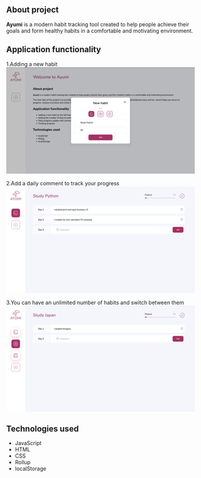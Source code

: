 <h2>About project</h2>
<p>
<b>Ayumi</b> is a modern habit tracking tool created to help people achieve
their goals and form healthy habits in a comfortable and motivating environment.
</p>

<h2>Application functionality</h2>

1.Adding a new habit<br>
![Adding a new habit](/md_icons/addNewHabit.png)

2.Add a daily comment to track your progress<br>
![Add daily comment](/md_icons/dailyComment.png)

3.You can have an unlimited number of habits and switch between them<br>
![habits](/md_icons/habits.png)

<h2>Technologies used</h2>
<ul>
  <li>JavaScript</li>
  <li>HTML</li>
  <li>CSS</li>
  <li>Rollup</li>
  <li>localStorage</li>
</ul>
